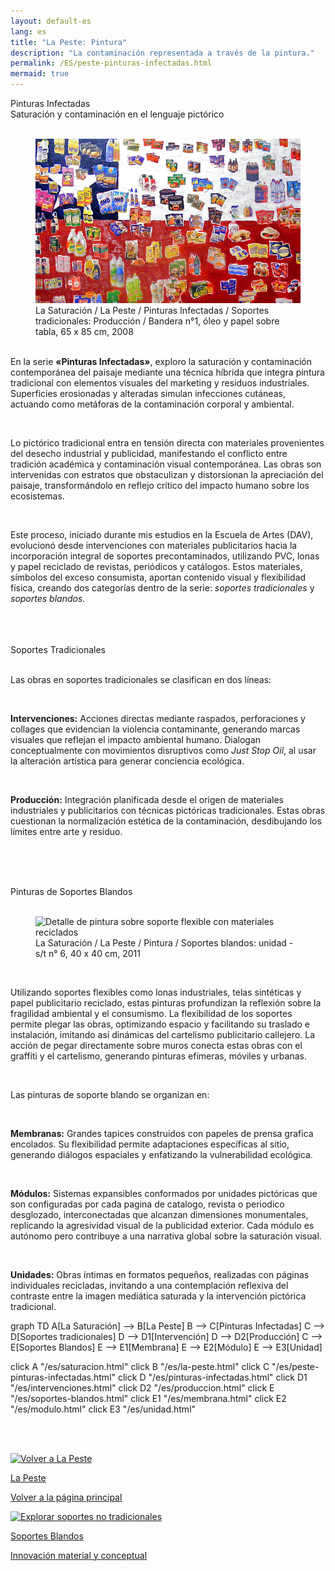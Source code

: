 ```yaml
---
layout: default-es  
lang: es  
title: "La Peste: Pintura"  
description: "La contaminación representada a través de la pintura."  
permalink: /ES/peste-pinturas-infectadas.html  
mermaid: true  
---
```

<div class="titulo">Pinturas Infectadas</div> 
<div class="subtitulo">Saturación y contaminación en el lenguaje pictórico</div> 
<br> <figure class="imagen-con-caption"> <img src="/assets/img/la-peste---pintura02.jpg" alt="Detalle de pintura con técnica mixta mostrando erosión y elementos contaminantes" loading="lazy"> <figcaption>La Saturación / La Peste / Pinturas Infectadas / Soportes tradicionales: Producción / Bandera n°1, óleo y papel sobre tabla, 65 x 85 cm, 2008</figcaption> </figure> 
<div class="parrafo" style="margin-top: 6%;"> 
  <p> En la serie <strong>«Pinturas Infectadas»</strong>, exploro la saturación y contaminación contemporánea del paisaje mediante una técnica híbrida que integra pintura tradicional con elementos visuales del marketing y residuos industriales. Superficies erosionadas y alteradas simulan infecciones cutáneas, actuando como metáforas de la contaminación corporal y ambiental. </p> 
  <br><p> Lo pictórico tradicional entra en tensión directa con materiales provenientes del desecho industrial y publicidad, manifestando el conflicto entre tradición académica y contaminación visual contemporánea. Las obras son intervenidas con estratos que obstaculizan y distorsionan la apreciación del paisaje, transformándolo en reflejo crítico del impacto humano sobre los ecosistemas. </p> 
  <br><p> Este proceso, iniciado durante mis estudios en la Escuela de Artes (DAV), evolucionó desde intervenciones con materiales publicitarios hacia la incorporación integral de soportes precontaminados, utilizando PVC, lonas y papel reciclado de revistas, periódicos y catálogos. Estos materiales, símbolos del exceso consumista, aportan contenido visual y flexibilidad física, creando dos categorías dentro de la serie: <em>soportes tradicionales</em> y <em>soportes blandos</em>. </p> 
</div> 
<br><br><br>

<div class="subtitulo">Soportes Tradicionales</div> 
<br> <div class="parrafo"> 
  <p> Las obras en soportes tradicionales se clasifican en dos líneas: </p> 
  <br> <p> <strong>Intervenciones:</strong> Acciones directas mediante raspados, perforaciones y collages que evidencian la violencia contaminante, generando marcas visuales que reflejan el impacto ambiental humano. Dialogan conceptualmente con movimientos disruptivos como <em>Just Stop Oil</em>, al usar la alteración artística para generar conciencia ecológica. </p> 
  <br> <p> <strong>Producción:</strong> Integración planificada desde el origen de materiales industriales y publicitarios con técnicas pictóricas tradicionales. Estas obras cuestionan la normalización estética de la contaminación, desdibujando los límites entre arte y residuo. </p> </div>
  
  <br><br><br><div class="subtitulo">Pinturas de Soportes Blandos</div> 
  <br> <figure class="imagen-con-caption"> <img src="/assets/img/la-peste-pintura-soporte-blando-unidad-01.jpg" alt="Detalle de pintura sobre soporte flexible con materiales reciclados" loading="lazy"> <figcaption>La Saturación / La Peste / Pintura / Soportes blandos: unidad - s/t n° 6, 40 x 40 cm, 2011</figcaption> </figure> 
  <br> <div class="parrafo"> <p> Utilizando soportes flexibles como lonas industriales, telas sintéticas y papel publicitario reciclado, estas pinturas profundizan la reflexión sobre la fragilidad ambiental y el consumismo. La flexibilidad de los soportes permite plegar las obras, optimizando espacio y facilitando su traslado e instalación, imitando así dinámicas del cartelismo publicitario callejero. La acción de pegar directamente sobre muros conecta estas obras con el graffiti y el cartelismo, generando pinturas efímeras, móviles y urbanas. </p> </div> <br> <div class="parrafo"> 
  <p> Las pinturas de soporte blando se organizan en: </p> 
  <br> <p> <strong>Membranas:</strong> Grandes tapices construidos con papeles de prensa grafica encolados. Su flexibilidad permite adaptaciones específicas al sitio, generando diálogos espaciales y enfatizando la vulnerabilidad ecológica. </p> 
  <br> <p> <strong>Módulos:</strong> Sistemas expansibles conformados por unidades pictóricas que son configuradas por cada pagina de catalogo, revista o periodico desglozado, interconectadas que alcanzan dimensiones monumentales, replicando la agresividad visual de la publicidad exterior. Cada módulo es autónomo pero contribuye a una narrativa global sobre la saturación visual. </p> 
  <br> <p> <strong>Unidades:</strong> Obras íntimas en formatos pequeños, realizadas con páginas individuales recicladas, invitando a una contemplación reflexiva del contraste entre la imagen mediática saturada y la intervención pictórica tradicional. </p> </div>

<div class="mermaid">
graph TD
  A[La Saturación] --> B[La Peste]
  B --> C[Pinturas Infectadas]
  C --> D[Soportes tradicionales]
  D --> D1[Intervención]
  D --> D2[Producción]
  C --> E[Soportes Blandos]
  E --> E1[Membrana]
  E --> E2[Módulo]
  E --> E3[Unidad]

  click A "/es/saturacion.html"
  click B "/es/la-peste.html"
  click C "/es/peste-pinturas-infectadas.html"
  click D "/es/pinturas-infectadas.html"
  click D1 "/es/intervenciones.html"
  click D2 "/es/produccion.html"
  click E "/es/soportes-blandos.html"
  click E1 "/es/membrana.html"
  click E2 "/es/modulo.html"
  click E3 "/es/unidad.html"
</div>

<br><br>

<div class="button-container">
  <a href="/ES/la-peste.html" class="fancy-button">
    <div class="button-content">
      <img src="/assets/img/boton-volver-la-peste.gif" alt="Volver a La Peste">
      <p class="title">La Peste</p>
      <p class="subtitle">Volver a la página principal</p>
    </div>
  </a>
  <a href="/ES/soportes-blandos.html" class="fancy-button">
    <div class="button-content">
      <img src="/assets/img/boton-soportes-blandos.gif" alt="Explorar soportes no tradicionales">
      <p class="title">Soportes Blandos</p>
      <p class="subtitle">Innovación material y conceptual</p>
    </div>
  </a>
</div>
<br>
